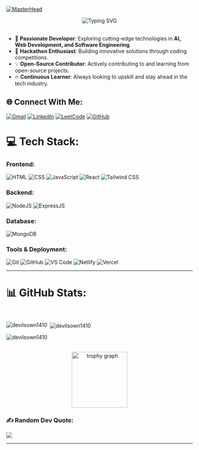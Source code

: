 [![MasterHead](https://user-images.githubusercontent.com/10498744/210012254-234538ff-d198-48aa-8964-37e6fd45d227.gif)](https://github.com/devilsown1410)
<br>

<div align="center" width="100%">
<img src="https://readme-typing-svg.demolab.com?font=Fira+Code&size=35&pause=1000&center=true&vCenter=true&random=false&width=435&height=60&lines=Hi%2C+I'm+Rahul+Singh" alt="Typing SVG" />
</div>

<br>

- 🚀 **Passionate Developer**: Exploring cutting-edge technologies in **AI, Web Development, and Software Engineering**.
- 🎯 **Hackathon Enthusiast**: Building innovative solutions through coding competitions.
- 💡 **Open-Source Contributor**: Actively contributing to and learning from open-source projects.
- 🔥 **Continuous Learner**: Always looking to upskill and stay ahead in the tech industry.

## 🌐 Connect With Me:
[![Gmail](https://img.shields.io/badge/Gmail-D14836?logo=gmail&logoColor=white)](mailto:rahulsingh231841@gmail.com)
[![LinkedIn](https://img.shields.io/badge/LinkedIn-0077B5?logo=linkedin&logoColor=white)](https://www.linkedin.com/in/rahul-b498a9250/)
[![LeetCode](https://img.shields.io/badge/LeetCode-FFA116?logo=leetcode&logoColor=black)](https://leetcode.com/rahul_1910)
[![GitHub](https://img.shields.io/badge/GitHub-100000?style=for-the-badge&logo=github&logoColor=white)](https://github.com/devilsown1410)

# 💻 Tech Stack:

### Frontend:
![HTML](https://img.shields.io/badge/HTML5-E34F26?style=for-the-badge&logo=html5&logoColor=white)
![CSS](https://img.shields.io/badge/CSS3-1572B6?style=for-the-badge&logo=css3&logoColor=white)
![JavaScript](https://img.shields.io/badge/JavaScript-F7DF1E?style=for-the-badge&logo=javascript&logoColor=black)
![React](https://img.shields.io/badge/React-20232A?style=for-the-badge&logo=react&logoColor=61DAFB)
![Tailwind CSS](https://img.shields.io/badge/Tailwind_CSS-38B2AC?style=for-the-badge&logo=tailwind-css&logoColor=white)

### Backend:
![NodeJS](https://img.shields.io/badge/Node.js-43853D?style=for-the-badge&logo=node.js&logoColor=white)
![ExpressJS](https://img.shields.io/badge/Express.js-404D59?style=for-the-badge)

### Database:
![MongoDB](https://img.shields.io/badge/MongoDB-4EA94B?style=for-the-badge&logo=mongodb&logoColor=white)

### Tools & Deployment:
![Git](https://img.shields.io/badge/GIT-E44C30?style=for-the-badge&logo=git&logoColor=white)
![GitHub](https://img.shields.io/badge/GitHub-100000?style=for-the-badge&logo=github&logoColor=white)
![VS Code](https://img.shields.io/badge/Visual_Studio_Code-0078D4?style=for-the-badge&logo=visual%20studio%20code&logoColor=white)
![Netlify](https://img.shields.io/badge/Netlify-00C7B7?style=for-the-badge&logo=netlify&logoColor=white)
![Vercel](https://img.shields.io/badge/Vercel-000000?style=for-the-badge&logo=vercel&logoColor=white)

---

# 📊 GitHub Stats:
<br/>
<p><img align="left" src="https://github-readme-stats.vercel.app/api/top-langs?username=devilsown1410&show_icons=true&locale=en&layout=compact&theme=tokyonight" alt="devilsown1410" /></p>

<p>&nbsp;<img align="center" src="https://github-readme-stats.vercel.app/api?username=devilsown1410&show_icons=true&locale=en&theme=tokyonight" alt="devilsown1410" /></p>

<p><img align="center" src="https://github-readme-streak-stats.herokuapp.com/?user=devilsown1410&theme=tokyonight" alt="devilsown1410" /></p>

<br>
<div align="center">
  <img src="https://github-profile-trophy.vercel.app?username=devilsown1410&theme=dracula&column=-1&row=1&margin-w=8&margin-h=8&no-bg=false&no-frame=false&order=4" height="150" alt="trophy graph"  />
</div>

### ✍️ Random Dev Quote:
![](https://quotes-github-readme.vercel.app/api?type=vertical&theme=radical)

---
